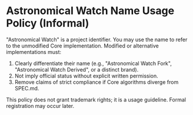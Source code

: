 # Astronomical Watch Name Usage Policy (Informal)

"Astronomical Watch" is a project identifier. You may use the name to refer to the unmodified Core implementation. Modified or alternative implementations must:

1. Clearly differentiate their name (e.g., "Astronomical Watch Fork", "Astronomical Watch Derived", or a distinct brand).
2. Not imply official status without explicit written permission.
3. Remove claims of strict compliance if Core algorithms diverge from SPEC.md.

This policy does not grant trademark rights; it is a usage guideline. Formal registration may occur later.
